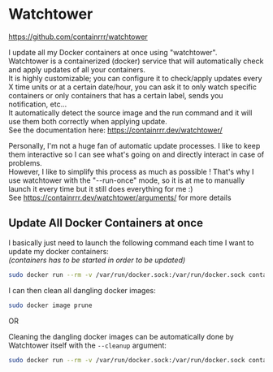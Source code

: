 # Watchtower

<https://github.com/containrrr/watchtower>

I update all my Docker containers at once using "watchtower".  
Watchtower is a containerized (docker) service that will automatically check and apply updates of all your containers.  
It is highly customizable; you can configure it to check/apply updates every X time units or at a certain date/hour, you can ask it to only watch specific containers or only containers that has a certain label, sends you notification, etc...  
It automatically detect the source image and the run command and it will use them both correctly when applying update.  
See the documentation here: <https://containrrr.dev/watchtower/>

Personally, I'm not a huge fan of automatic update processes. I like to keep them interactive so I can see what's going on and directly interact in case of problems.  
However, I like to simplify this process as much as possible ! That's why I use watchtower with the "--run-once" mode, so it is at me to manually launch it every time but it still does everything for me :)  
See <https://containrrr.dev/watchtower/arguments/> for more details

## Update All Docker Containers at once

I basically just need to launch the following command each time I want to update my docker containers:  
*(containers has to be started in order to be updated)*

```bash
sudo docker run --rm -v /var/run/docker.sock:/var/run/docker.sock containrrr/watchtower --porcelain v1 --run-once
```

I can then clean all dangling docker images:

```bash
sudo docker image prune
```

OR

Cleaning the dangling docker images can be automatically done by Watchtower itself with the `--cleanup` argument:

```bash
sudo docker run --rm -v /var/run/docker.sock:/var/run/docker.sock containrrr/watchtower --procelain v1 --cleanup --run-once
```
